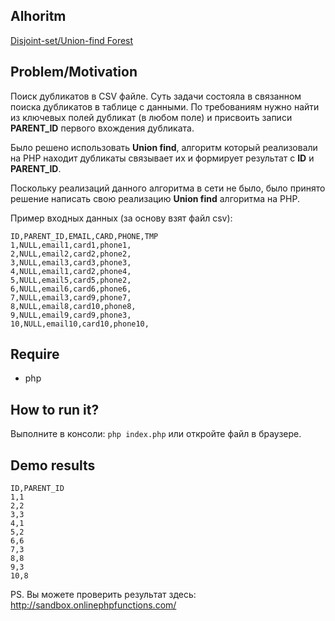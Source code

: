 Alhoritm
--
[Disjoint-set/Union-find Forest](https://ru.wikipedia.org/wiki/%D0%A1%D0%B8%D1%81%D1%82%D0%B5%D0%BC%D0%B0_%D0%BD%D0%B5%D0%BF%D0%B5%D1%80%D0%B5%D1%81%D0%B5%D0%BA%D0%B0%D1%8E%D1%89%D0%B8%D1%85%D1%81%D1%8F_%D0%BC%D0%BD%D0%BE%D0%B6%D0%B5%D1%81%D1%82%D0%B2)

Problem/Motivation
--
Поиск дубликатов в CSV файле. Суть задачи состояла в связанном поиска дубликатов в таблице с данными. По требованиям нужно найти из ключевых полей дубликат (в любом поле) и присвоить записи **PARENT_ID** первого вхождения дубликата. 

Было решено использовать **Union find**, алгоритм который реализовали на PHP находит дубликаты связывает их и формирует результат с **ID** и **PARENT_ID**.

Поскольку реализаций данного алгоритма в сети не было, было принято решение написать свою реализацию **Union find** алгоритма на PHP.

Пример входных данных (за основу взят файл csv):
```
ID,PARENT_ID,EMAIL,CARD,PHONE,TMP
1,NULL,email1,card1,phone1,
2,NULL,email2,card2,phone2,
3,NULL,email3,card3,phone3,
4,NULL,email1,card2,phone4,
5,NULL,email5,card5,phone2,
6,NULL,email6,card6,phone6,
7,NULL,email3,card9,phone7,
8,NULL,email8,card10,phone8,
9,NULL,email9,card9,phone3,     
10,NULL,email10,card10,phone10,
```

Require
--
- php

How to run it?
--
Выполните в консоли: ``php index.php`` или откройте файл в браузере.

Demo results
--
```
ID,PARENT_ID
1,1
2,2
3,3
4,1
5,2
6,6
7,3
8,8
9,3
10,8
```
PS. Вы можете проверить результат здесь: http://sandbox.onlinephpfunctions.com/
